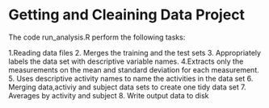 # Getting and Cleaining Data Project

The code run_analysis.R perform the following tasks:

1.Reading data files
2. Merges the training and the test sets 
3. Appropriately labels the data set with descriptive variable names. 
4.Extracts only the measurements on the mean and standard deviation for each measurement.
5. Uses descriptive activity names to name the activities in the data set
6. Merging data,activiy and subject data sets to create one tidy data set
7. Averages by activity and subject
8. Write output data to disk


